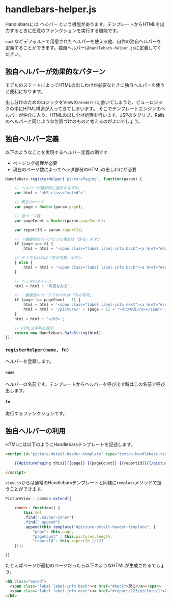 # handlebars-helper.js

Handlebarsには _ヘルパー_ という機能があります。テンプレートからHTMLを出力するときに任意のファンクションを実行する機能です。

`each`などデフォルトで用意されたヘルパーを使える他、自作の独自ヘルパーを定義することができます。独自ヘルパーは`handlebars-helper.js`に定義してください。

## 独自ヘルパーが効果的なパターン

モデルのステートによってHTMLの出しわけが必要なときに独自ヘルパーを使うと便利になります。

出し分けのためのロジックをViewの`render()`に書いてしまうと、ビューロジックの中にHTML構造が入ってきてしまいます。
そこでテンプレートエンジンのヘルパーが仲介に入り、HTMLの出し分け処理を行います。JSPのタグリブ、Railsのヘルパーと同じような位置づけのものと考えるのがよいでしょう。

## 独自ヘルパー定義

以下のようなことを実現するヘルパー定義の例です

* ページング処理が必要
* 現在のページ数によってヘッダ部分のHTMLの出しわけが必要

```javascript
Handlebars.registerHelper('picturePaging', function(param) {

	// ヘルパーが最終的に返却するHTML
	var html = '<h5 class="muted">'

	// 現在のページ
	var page = Number(param.page);

	// 総ページ数
	var pageCount = Number(param.pageCount);

	var reportId = param.reportId;

	// 一番最初のページだった場合は「戻る」ボタン
	if (page === 0) {
		html = html + '<span class="label label-info back"><a href="#back">戻る</a></span>';

	// そうでなければ「前の写真」ボタン
	} else {
		html = html + '<span class="label label-info back"><a href="#back">前の写真</a></span>';
	}

	// ヘッダのタイトル
	html = html + '写真をみる';

	// 一番最後のページでなければ「次の写真」
	if (page !== pageCount - 1) {
		html = html + '<span class="label label-info next"><a href="#report/' + reportId + '';
		html = html + '/picture/' + (page + 1) +'">次の写真</a></span>';
	}
	html = html + '</h5>';

    // HTML文字列を返却
	return new Handlebars.SafeString(html);
});
```

### `registerHelper(name, fn)`

ヘルパーを登録します。

#### `name`

ヘルパーの名前です。テンプレートからヘルパーを呼び出す時はこの名前で呼び出します。

#### `fn`

実行するファンクションです。


## 独自ヘルパーの利用

HTMLには以下のようにHandlebarsテンプレートを記述します。

```html
<script id="picture-detail-header-template" type="text/x-handlebars-template">

    {{#picturePaging this}}{{page}} {{pageCount}} {{reportId}}{{/picturePaging}}

</script>
```

`view.js`からは通常のHandlebarsテンプレートと同様に`template`メソッドで扱うことができます。

```javascript
PictureView : common.extend({

    render: function() {
        this.$el
        .find(".navbar-inner")
        .find(".append")
        .append(this.template("#picture-detail-header-template", {
            "page": this.page,
            "pageCount" : this.pictures.length,
            "reportId": this.reportId //123
    }));

)}
```

たとえばページが最初のページだったら以下のようなHTMLが生成されるでしょう。

```html
<h5 class="muted">
  <span class="label label-info back"><a href="#back">戻る</a></span>
  <span class="label label-info next"><a href="#report/123/picture/1">次の写真</a></span>
</h5>
```
